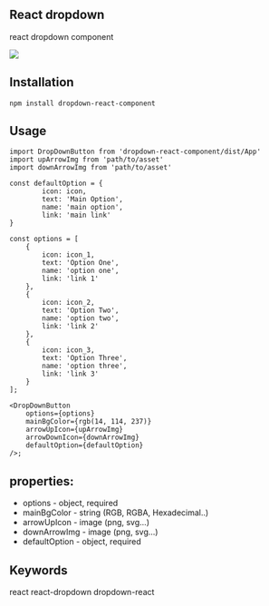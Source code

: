 ## React dropdown 

react dropdown component

![](https://ibb.co/7WdQ09V)

## Installation
```
npm install dropdown-react-component
```

## Usage

```
import DropDownButton from 'dropdown-react-component/dist/App'
import upArrowImg from 'path/to/asset'
import downArrowImg from 'path/to/asset'

const defaultOption = {
        icon: icon, 
        text: 'Main Option', 
        name: 'main option', 
        link: 'main link'
}

const options = [
    {
        icon: icon_1, 
        text: 'Option One', 
        name: 'option one', 
        link: 'link 1'
    },
    {
        icon: icon_2, 
        text: 'Option Two', 
        name: 'option two', 
        link: 'link 2'
    },
    {
        icon: icon_3, 
        text: 'Option Three', 
        name: 'option three', 
        link: 'link 3'
    }
];

<DropDownButton 
    options={options} 
    mainBgColor={rgb(14, 114, 237)}
    arrowUpIcon={upArrowImg} 
    arrowDownIcon={downArrowImg}
    defaultOption={defaultOption}
/>;
```


## properties:
 - options - object, required
 - mainBgColor - string (RGB, RGBA, Hexadecimal..)
 - arrowUpIcon - image (png, svg...) 
 - downArrowImg - image (png, svg...)
 - defaultOption - object, required

 ## Keywords

 react react-dropdown dropdown-react